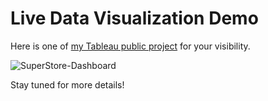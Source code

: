 # Live Data Visualization Demo

Here is one of [my Tableau public project](https://public.tableau.com/views/SuperStore_249/Dashboard1?:language=en-US&:sid=&:redirect=auth&:display_count=n&:origin=viz_share_link) for your visibility.

![SuperStore-Dashboard](https://github.com/user-attachments/assets/95aa2b82-7054-4649-87a4-b0302e1caae4)

Stay tuned for more details! 

